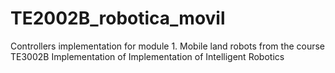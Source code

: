 # TE2002B_robotica_movil
Controllers implementation for module 1. Mobile land robots from the course TE3002B Implementation of Implementation of Intelligent Robotics
